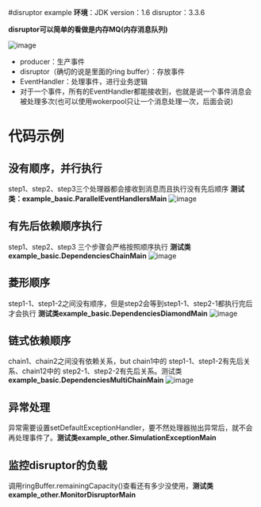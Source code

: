 #disruptor example
**环境**：JDK version：1.6 disruptor：3.3.6

**disruptor可以简单的看做是内存MQ(内存消息队列)**


![image](https://cloud.githubusercontent.com/assets/1728527/23055993/06f22c7e-f524-11e6-9fb5-5219b146983f.png)

* producer：生产事件
* disruptor（确切的说是里面的ring buffer）：存放事件
* EventHandler：处理事件，进行业务逻辑
* 对于一个事件，所有的EventHandler都能接收到，也就是说一个事件消息会被处理多次(也可以使用wokerpool只让一个消息处理一次，后面会说)

# 代码示例
## 没有顺序，并行执行
step1、step2、step3三个处理器都会接收到消息而且执行没有先后顺序 **测试类：example_basic.ParallelEventHandlersMain**
![image](https://cloud.githubusercontent.com/assets/1728527/23056364/12b53f40-f526-11e6-9fdb-516aa4fbf38d.png)

## 有先后依赖顺序执行
step1、step2、step3 三个步骤会严格按照顺序执行 **测试类example_basic.DependenciesChainMain**
![image](https://cloud.githubusercontent.com/assets/1728527/23056553/edf97a30-f526-11e6-940f-2880977632ff.png)

## 菱形顺序
step1-1、step1-2之间没有顺序，但是step2会等到step1-1、step2-1都执行完后才会执行 **测试类example_basic.DependenciesDiamondMain**
![image](https://cloud.githubusercontent.com/assets/1728527/23059297/c9a66f3c-f533-11e6-8e15-66e9839ae93f.png)

## 链式依赖顺序
chain1、chain2之间没有依赖关系，but chain1中的 step1-1、step1-2有先后关系、chain12中的 step2-1、step2-2有先后关系。测试类**example_basic.DependenciesMultiChainMain**
![image](https://cloud.githubusercontent.com/assets/1728527/23056717/b9a3cb04-f527-11e6-854d-d042660641fd.png)

## 异常处理
 异常需要设置setDefaultExceptionHandler，要不然处理器抛出异常后，就不会再处理事件了。**测试类example_other.SimulationExceptionMain**
 
## 监控disruptor的负载
 调用ringBuffer.remainingCapacity()查看还有多少没使用，**测试类example_other.MonitorDisruptorMain**
